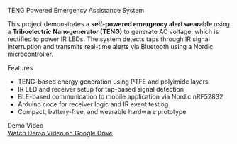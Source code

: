 TENG Powered Emergency Assistance System

This project demonstrates a **self-powered emergency alert wearable** using a **Triboelectric Nanogenerator (TENG)** to generate AC voltage, which is rectified to power IR LEDs. The system detects taps through IR signal interruption and transmits real-time alerts via Bluetooth using a Nordic microcontroller.

Features
- TENG-based energy generation using PTFE and polyimide layers
- IR LED and receiver setup for tap-based signal detection
- BLE-based communication to mobile application via Nordic nRF52832
- Arduino code for receiver logic and IR event testing
- Compact, battery-free, and wearable hardware prototype

Demo Video  
[Watch Demo Video on Google Drive](https://drive.google.com/file/d/16h4t2Uze7zNBcFS8ONSCMjyTS_9IPM0j/view?usp=sharing)
